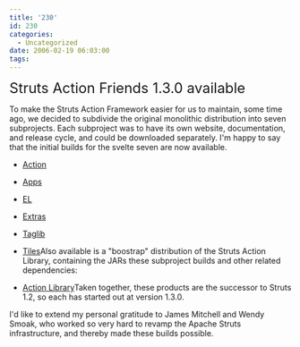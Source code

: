 ```yaml
---
title: '230'
id: 230
categories:
  - Uncategorized
date: 2006-02-19 06:03:00
tags:
---
```


<span style="font-size:180%;">Struts Action Friends 1.3.0 available</span>

To make the Struts Action Framework easier for us to maintain, some time ago, we decided to subdivide the original monolithic distribution into seven subprojects. Each subproject was to have its own website, documentation, and release cycle, and could be downloaded separately. I'm happy to say that the initial builds for the svelte seven are now available.

*   [Action](http://svn.apache.org/dist/struts/action/v1.3.0/)

*   [Apps](http://svn.apache.org/dist/struts/apps/v1.3.0/)

*   [EL](http://svn.apache.org/dist/struts/el/v1.3.0/)

*   [Extras](http://svn.apache.org/dist/struts/extras/v1.3.0/)

*   [Taglib](http://svn.apache.org/dist/struts/taglib/v1.3.0/)

*   [Tiles](http://svn.apache.org/dist/struts/tiles/v1.3.0/)Also available is a "boostrap" distribution of the Struts Action Library, containing the JARs these subproject builds and other related dependencies:

*   [Action Library](http://svn.apache.org/dist/struts/action-lib/action-library_1.3_00.zip%20)Taken together, these products are the successor to Struts 1.2, so each has started out at version 1.3.0.

I'd like to extend my personal gratitude to James Mitchell and Wendy Smoak, who worked so very hard to revamp the Apache Struts infrastructure, and thereby made these builds possible.